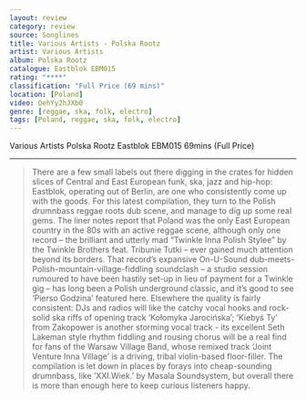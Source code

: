 ```yaml
---
layout: review
category: review
source: Songlines
title: Various Artists - Polska Rootz
artist: Various Artists
album: Polska Rootz
catalogue: Eastblok EBM015
rating: "****"
classification: "Full Price (69 mins)"
location: [Poland]
video: OehYy2hJXb0
genre: [reggae, ska, folk, electro]
tags: [Poland, reggae, ska, folk, electro]
---
```

Various Artists
Polska Rootz
Eastblok EBM015
69mins (Full Price)
****

> There are a few small labels out there digging in the crates for hidden slices of Central and East European funk, ska, jazz and hip-hop: Eastblok, operating out of Berlin, are one who consistently come up with the goods. For this latest compilation, they turn to the Polish drumnbass reggae roots dub scene, and manage to dig up some real gems. The liner notes report that Poland was the only East European country in the 80s with an active reggae scene, although only one record – the brilliant and utterly mad “Twinkle Inna Polish Stylee” by the Twinkle Brothers feat. Tribunie Tutki – ever gained much attention beyond its borders. That record’s expansive On-U-Sound dub-meets-Polish-mountain-village-fiddling soundclash – a studio session rumoured to have been hastily set-up in lieu  of payment for a Twinkle gig – has long been a Polish underground classic, and it’s good to see ‘Pierso Godzina’ featured here. Elsewhere the quality is fairly consistent: DJs and radios will like the catchy vocal hooks and rock-solid ska riffs of opening track ‘Kołomyka Jarocińska’; ‘Kiebyś Ty’ from Zakopower is another storming vocal track - its excellent Seth Lakeman style rhythm fiddling and rousing chorus will be a real find for fans of the Warsaw Village Band, whose remixed track ‘Joint Venture Inna Village’ is a driving, tribal violin-based floor-filler. The compilation is let down in places by forays into cheap-sounding drumnbass, like ‘XXI.Wiek.’ by Masala Soundsystem, but overall there is more than enough here to keep curious listeners happy.
